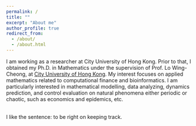 ```yaml
---
permalink: /
title: ""
excerpt: "About me"
author_profile: true
redirect_from: 
  - /about/
  - /about.html
---
```


I am working as a researcher at City University of Hong Kong. Prior to that, I obtained my Ph.D. in Mathematics under the supervision of Prof. Lo Wing-Cheong, at [City University of Hong Kong](https://www.cityu.edu.hk/). My interest focuses on applied mathematics related to computational finance and bioinformatics. I am particularly interested in mathematical modelling, data analyzing, dynamics prediction, and control evaluation on natural phenomena either periodic or chaotic, such as economics and epidemics, etc. <br> <br> 


I like the sentence: to be right on keeping track.
